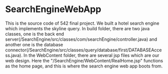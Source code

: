 SearchEngineWebApp
==================
This is the source code of 542 final project. We built a hotel search engine which implements the skyline query. In build folder, there are two java classes, one is the back end server(/SearchEngine/src/classes/com/searchEngine/controller.java) and another one is the database connector(/SearchEngine/src/classes/query/database/first/DATABASEAccess.java). In the WebContent folder, there are several jsp files which are our web design. Here the "/SearchEngine/WebContent/RealHome.jsp" functions as the home page, and this is where the search engine web app boots from.

